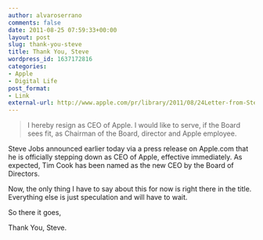 ```yaml
---
author: alvaroserrano
comments: false
date: 2011-08-25 07:59:33+00:00
layout: post
slug: thank-you-steve
title: Thank You, Steve
wordpress_id: 1637172816
categories:
- Apple
- Digital Life
post_format:
- Link
external-url: http://www.apple.com/pr/library/2011/08/24Letter-from-Steve-Jobs.html
---
```


<blockquote>I hereby resign as CEO of Apple. I would like to serve, if the Board sees fit, as Chairman of the Board, director and Apple employee.</blockquote>


Steve Jobs announced earlier today via a press release on Apple.com that he is officially stepping down as CEO of Apple, effective immediately. As expected, Tim Cook has been named as the new CEO by the Board of Directors.

Now, the only thing I have to say about this for now is right there in the title. Everything else is just speculation and will have to wait.

So there it goes,

Thank You, Steve.
